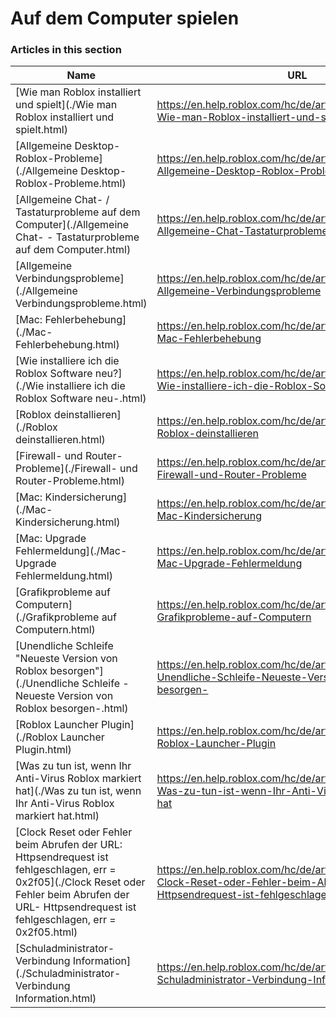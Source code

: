 # Auf dem Computer spielen  
### Articles in this section
Name|URL
-|-
[Wie man Roblox installiert und spielt](./Wie man Roblox installiert und spielt.html) |https://en.help.roblox.com/hc/de/articles/204473560-Wie-man-Roblox-installiert-und-spielt
[Allgemeine Desktop-Roblox-Probleme](./Allgemeine Desktop-Roblox-Probleme.html) |https://en.help.roblox.com/hc/de/articles/203312870-Allgemeine-Desktop-Roblox-Probleme
[Allgemeine Chat- / Tastaturprobleme auf dem Computer](./Allgemeine Chat- - Tastaturprobleme auf dem Computer.html) |https://en.help.roblox.com/hc/de/articles/203313040-Allgemeine-Chat-Tastaturprobleme-auf-dem-Computer
[Allgemeine Verbindungsprobleme](./Allgemeine Verbindungsprobleme.html) |https://en.help.roblox.com/hc/de/articles/203312880-Allgemeine-Verbindungsprobleme
[Mac: Fehlerbehebung](./Mac- Fehlerbehebung.html) |https://en.help.roblox.com/hc/de/articles/203312990-Mac-Fehlerbehebung
[Wie installiere ich die Roblox Software neu?](./Wie installiere ich die Roblox Software neu-.html) |https://en.help.roblox.com/hc/de/articles/203312910-Wie-installiere-ich-die-Roblox-Software-neu-
[Roblox deinstallieren](./Roblox deinstallieren.html) |https://en.help.roblox.com/hc/de/articles/203312980-Roblox-deinstallieren
[Firewall- und Router-Probleme](./Firewall- und Router-Probleme.html) |https://en.help.roblox.com/hc/de/articles/203312840-Firewall-und-Router-Probleme
[Mac: Kindersicherung](./Mac- Kindersicherung.html) |https://en.help.roblox.com/hc/de/articles/203313010-Mac-Kindersicherung
[Mac: Upgrade Fehlermeldung](./Mac- Upgrade Fehlermeldung.html) |https://en.help.roblox.com/hc/de/articles/203313000-Mac-Upgrade-Fehlermeldung
[Grafikprobleme auf Computern](./Grafikprobleme auf Computern.html) |https://en.help.roblox.com/hc/de/articles/203312790-Grafikprobleme-auf-Computern
[Unendliche Schleife "Neueste Version von Roblox besorgen"](./Unendliche Schleife -Neueste Version von Roblox besorgen-.html) |https://en.help.roblox.com/hc/de/articles/203312940-Unendliche-Schleife-Neueste-Version-von-Roblox-besorgen-
[Roblox Launcher Plugin](./Roblox Launcher Plugin.html) |https://en.help.roblox.com/hc/de/articles/203313020-Roblox-Launcher-Plugin
[Was zu tun ist, wenn Ihr Anti-Virus Roblox markiert hat](./Was zu tun ist, wenn Ihr Anti-Virus Roblox markiert hat.html) |https://en.help.roblox.com/hc/de/articles/203313030-Was-zu-tun-ist-wenn-Ihr-Anti-Virus-Roblox-markiert-hat
[Clock Reset oder Fehler beim Abrufen der URL: Httpsendrequest ist fehlgeschlagen, err = 0x2f05](./Clock Reset oder Fehler beim Abrufen der URL- Httpsendrequest ist fehlgeschlagen, err = 0x2f05.html) |https://en.help.roblox.com/hc/de/articles/203312830-Clock-Reset-oder-Fehler-beim-Abrufen-der-URL-Httpsendrequest-ist-fehlgeschlagen-err-0x2f05
[Schuladministrator-Verbindung Information](./Schuladministrator-Verbindung Information.html) |https://en.help.roblox.com/hc/de/articles/115005744663-Schuladministrator-Verbindung-Information